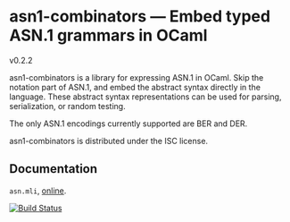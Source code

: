 # asn1-combinators — Embed typed ASN.1 grammars in OCaml

v0.2.2

asn1-combinators is a library for expressing ASN.1 in OCaml. Skip the notation
part of ASN.1, and embed the abstract syntax directly in the language. These
abstract syntax representations can be used for parsing, serialization, or
random testing.

The only ASN.1 encodings currently supported are BER and DER.

asn1-combinators is distributed under the ISC license.

## Documentation

`asn.mli`, [online][doc].

[doc]: https://mirleft.github.io/ocaml-asn1-combinators/doc

[![Build Status](https://travis-ci.org/mirleft/ocaml-asn1-combinators.svg?branch=master)](https://travis-ci.org/mirleft/ocaml-asn1-combinators)

